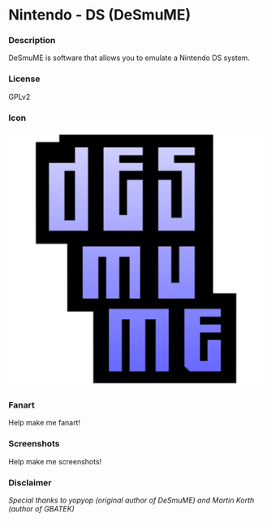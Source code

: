 # Nintendo - DS (DeSmuME)

### Description

DeSmuME is software that allows you to emulate a Nintendo DS system.

### License

GPLv2

### Icon

![Nintendo - DS (DeSmuME) icon](game.libretro.desmume/resources/icon.png)

### Fanart

Help make me fanart!

### Screenshots

Help make me screenshots!

### Disclaimer

*Special thanks to yopyop (original author of DeSmuME) and Martin Korth (author of GBATEK)*

